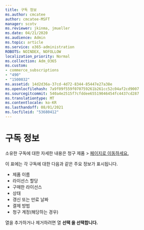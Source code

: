 ```yaml
---
title: 구독 정보
ms.author: cmcatee
author: cmcatee-MSFT
manager: scotv
ms.reviewer: jkinma, jmueller
ms.date: 04/21/2020
ms.audience: Admin
ms.topic: article
ms.service: o365-administration
ROBOTS: NOINDEX, NOFOLLOW
localization_priority: Normal
ms.collection: Adm_O365
ms.custom:
- commerce_subscriptions
- "490"
- "1500032"
ms.assetid: 14d2d36a-37cd-4d72-8344-85447e27a38e
ms.openlocfilehash: 7a9f09f559f070759261b261cc52c04af2cd9007
ms.sourcegitcommit: 540a4e2515f7cfddee65519046454fc4437cd287
ms.translationtype: MT
ms.contentlocale: ko-KR
ms.lasthandoff: 08/01/2021
ms.locfileid: "53680412"
---
```

# <a name="subscription-information"></a>구독 정보

소유한 구독에 대한 자세한 내용은  청구 제품 \> [페이지로 이동하세요.](https://go.microsoft.com/fwlink/p/?linkid=842054)
  
이 표에는 각 구독에 대한 다음과 같은 주요 정보가 표시됩니다.
  
- 제품 이름
- 라이선스 할당
- 구매한 라이선스
- 상태
- 갱신 또는 만료 날짜
- 결제 방법
- 청구 계정(해당하는 경우)
 
열을 추가하거나 제거하려면 열 **선택 을 선택합니다.**
